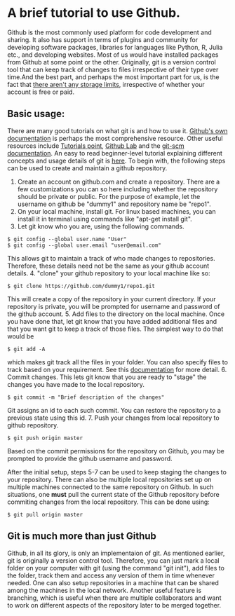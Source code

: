 # A brief tutorial to use Github.

Github is the most commonly used platform for code development and sharing. It also has support in terms of plugins and community for developing software packages, libraries for languages like Python, R, Julia etc., and developing websites. Most of us would have installed packages from Github at some point or the other. 
Originally, git is a version control tool that can keep track of changes to files irrespective of their type over time.And the best part, and perhaps the most important part for us, is the fact that [there aren't any storage limits](https://docs.github.com/en/github/managing-large-files/what-is-my-disk-quota
), irrespective of whether your account is free or paid.

## Basic usage:

There are many good tutorials on what git is and how to use it. [Github's own documentation](https://docs.github.com/en/github/getting-started-with-github) is perhaps the most comprehensive resource. Other useful resources include [Tutorials point](https://www.tutorialspoint.com/git/index.htm), [Github Lab](https://lab.github.com/) and the [git-scm documentation](https://www.atlassian.com/git/tutorials/what-is-version-control). An easy to read beginner-level tutorial explaining different concepts and usage details of git is [here](https://www.atlassian.com/git/tutorials/saving-changes/git-commit). To begin with, the following steps can be used to create and maintain a github repository.

1. Create an account on github.com and create a repository. There are a few customizations you can so here including whether the repository should be private or public. For the purpose of example, let the username on github be "dummy1" and repository name be "repo1".
2. On your local machine, install git. For linux based machines, you can install it in terminal using commands like "apt-get install git". 
3. Let git know who you are, using the following commands. 
```
$ git config --global user.name "User"
$ git config --global user.email "user@email.com"
```
This allows git to maintain a track of who made changes to repositories. Therefore, these details need not be the same as your github account details. 
4. "clone" your github repository to your local machine like so:
```
$ git clone https://github.com/dummy1/repo1.git
```
This will create a copy of the repository in your current directory. If your repository is private, you will be prompted for username and password of the github account. 
5. Add files to the directory on the local machine. Once you have done that, let git know that you have added additional files and that you want git to keep a track of those files. The simplest way to do that would be 
```
$ git add -A
```
which makes git track all the files in your folder. You can also specify files to track based on your requirement. See this [documentation](https://git-scm.com/docs/git-add) for more detail. 
6. Commit changes. This lets git know that you are ready to "stage" the changes you have made to the local repository.
```
$ git commit -m "Brief description of the changes"
```
Git assigns an id to each such commit. You can restore the repository to a previous state using this id.
7. Push your changes from local repository to github repository. 
```
$ git push origin master
```
Based on the commit permissions for the repository on Github, you may be prompted to provide the github username and password. 

After the initial setup, steps 5-7 can be used to keep staging the changes to your repository. 
There can also be multiple local repositories set up on multiple machines connected to the same repository on Github. In such situations, one **must** pull the current state of the Github repository before commiting changes from the local repository. This can be done using:
```
$ git pull origin master
```

## Git is much more than just Github

Github, in all its glory, is only an implementaion of git. As mentioned earlier, git is originally a version control tool. Therefore, you can just mark a local folder on your computer with git (using the command "git init"), add files to the folder, track them and access any version of them in time whenever needed. One can also setup repositories in a machine that can be shared among the machines in the local network. Another useful feature is branching, which is useful when there are multiple collaborators and want to work on different aspects of the repository later to be merged together. 

